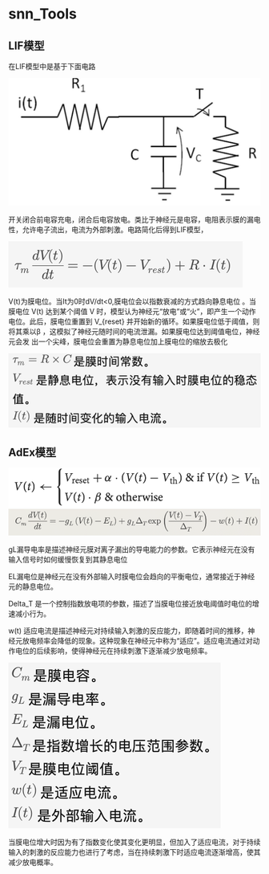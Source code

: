 # snn_Tools
## LIF模型

在LIF模型中是基于下面电路

![Alt text](/picture/image.png)

开关闭合前电容充电，闭合后电容放电。类比于神经元是电容，电阻表示膜的漏电性，允许电子流出，电流为外部刺激。电路简化后得到LIF模型，

![Alt text](/picture/image-2.png)

V(t)为膜电位。当It为0时dV/dt<0,膜电位会以指数衰减的方式趋向静息电位 。当膜电位  V(t)  达到某个阈值  V  时，模型认为神经元“放电”或“火”，即产生一个动作电位。此后，膜电位重置到  V_{reset}  并开始新的循环。如果膜电位低于阈值，则 将其乘以β ，这模拟了神经元随时间的电流泄漏。如果膜电位达到阈值电位，神经元会发 出一个尖峰，膜电位会重置为静息电位加上膜电位的缩放去极化

![Alt text](/picture/image-3.png)

## AdEx模型

![Alt text](/picture/image-4.png)
![Alt text](/picture/image-5.png)

gL漏导电率是描述神经元膜对离子漏出的导电能力的参数。它表示神经元在没有输入信号时如何缓慢恢复到其静息电位

EL漏电位是神经元在没有外部输入时膜电位会趋向的平衡电位，通常接近于神经元的静息电位。

  Delta_T  是一个控制指数放电项的参数，描述了当膜电位接近放电阈值时电位的增速减小行为。

 w(t) 适应电流是描述神经元对持续输入刺激的反应能力，即随着时间的推移，神经元放电频率会降低的现象。这种现象在神经元中称为“适应”。适应电流通过对动作电位的后续影响，使得神经元在持续刺激下逐渐减少放电频率。

![Alt text](/picture/image-6.png)

当膜电位增大时因为有了指数变化使其变化更明显，但加入了适应电流，对于持续输入的刺激的反应能力也进行了考虑，当在持续刺激下时适应电流逐渐增高，使其减少放电概率。
